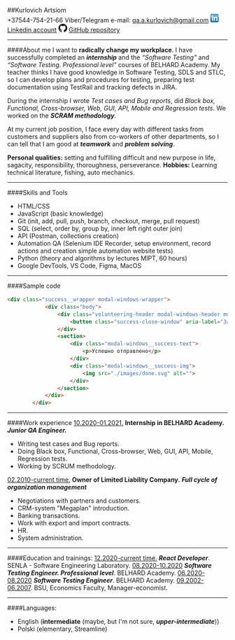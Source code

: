 ##Kurlovich Artsiom   
+37544-754-21-66 Viber/Telegram
e-mail: qa.a.kurlovich@gmail.com
![](img/linkedin.png) [Linkedin account](https://www.linkedin.com/in/qa-a-kurlovich/)
![](img/github.png) [GitHub repository](https://github.com/akurlovich) 
***
####About me
I want to **radically change my workplace**. I have successfully completed an ***internship*** and the *“Software Testing”* and *“Software Testing. Professional level”* courses of BELHARD Academy. My teaсher thinks I have good knowledge in Software Testing, SDLS and STLC,  so I can develop plans and procedures for testing, preparing test documentation using TestRail and tracking defects in JIRA.    

During the internship I wrote *Test cases and Bug reports*, did *Black box, Functional, Cross-browser, Web, GUI, API, Mobile and Regression tests*. 
We worked on the ***SCRAM methodology***.

At my current job position, I face every day with different tasks from customers and suppliers also from co-workers of other departments, so I can tell that I am good at  ***teamwork*** and ***problem solving***.      

**Personal qualities:** setting and fulfilling difficult and new purpose in life, sagacity, responsibility, thoroughness, perseverance.
**Hobbies:** Learning technical literature, fishing, auto mechanics.

***
####Skills and Tools
- HTML/CSS
- JavaScript (basic knowledge)
- Git (init, add, pull, push, branch, checkout, merge, pull request)
- SQL (select, order by, group by, inner left right outer join)
- API (Postman, collections creation)
- Automation QA (Selenium IDE Recorder, setup environment, record actions and creation simple automation website tests)
- Python (theory and algorithms by lectures MIPT, 60 hours)
- Google DevTools, VS Code, Figma, MacOS
***
####Sample code
```html
<div class="success__wrapper modal-windows-wrapper">
            <div class="body">
                <div class="volunteering-header modal-windows-header modal-windows-header--close">
                    <button class="success-close-window" aria-label="Закрыть окно"><img src="./images/icon_close.svg" alt="Закрыть окно"></button>
                </div>
                <section>
                    <div class="modal-windows__success-text">
                        <p>Успешно отправлено</p> 
                    </div>
                    <div class="modal-windows__success-img">
                        <img src="./images/done.svg" alt="">
                    </div>
                </section>
            </div>
        </div>
```
***
####Work experience
<u>10.2020-01.2021.</u> **Internship in BELHARD Academy.**
***Junior QA Engineer.***
- Writing test cases and Bug reports.
- Doing Black box, Functional, Cross-browser, Web, GUI, API, Mobile, Regression tests.
- Working by SCRUM methodology.
  
<u>02.2010-current time.</u> **Owner of Limited Liability Company.**
***Full cycle of organization management***
- Negotiations with partners and customers.
- CRM-system "Megaplan" introduction.
- Banking transactions.
- Work with export and import contracts.
- HR.
- System administration.
***
####Education and trainings:
<u>12.2020-current time.</u> ***React Developer***. SENLA - Software Engineering Laboratory.
<u>08.2020-10.2020</u> ***Software Testing Engineer. Professional level***. BELHARD Academy.
<u>06.2020-08.2020</u> ***Software Testing Engineer***. BELHARD Academy.
<u>09.2002-06.2007</u>. BSU, Economics Faculty, Manager-economist.
***
####Languages:
- English (**intermediate** (maybe, but I'm not sure, ***upper-intermediate***))
- Polski (elementary, Streamline)







